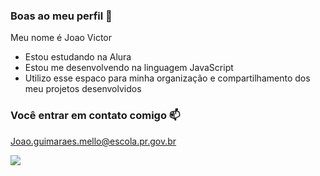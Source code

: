 ### Boas ao meu perfil 👋

Meu nome é Joao Victor

- Estou estudando na Alura
- Estou me desenvolvendo na linguagem JavaScript
- Utilizo esse espaco para minha organização e compartilhamento dos meu projetos desenvolvidos

### Você entrar em contato comigo 📫

Joao.guimaraes.mello@escola.pr.gov.br

![](https://media.tenor.com/PKKCAakpBZIAAAAC/neyney-neymar.gif)

